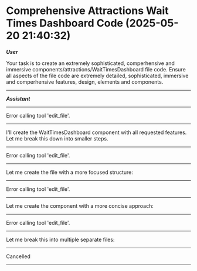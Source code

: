 <!-- Generated by SpecStory -->

# Comprehensive Attractions Wait Times Dashboard Code (2025-05-20 21:40:32)

_**User**_

Your task is to create an extremely sophisticated, comperhensive and immersive components/attractions/WaitTimesDashboard file code. Ensure all aspects of the file code are extremely detailed, sophisticated, immersive and comperhensive features, design, elements and components. 

---

_**Assistant**_



---

Error calling tool 'edit_file'.

---

I'll create the WaitTimesDashboard component with all requested features. Let me break this down into smaller steps.

---

Error calling tool 'edit_file'.

---

Let me create the file with a more focused structure:

---

Error calling tool 'edit_file'.

---

Let me create the component with a more concise approach:

---

Error calling tool 'edit_file'.

---

Let me break this into multiple separate files:

---

Cancelled

---

